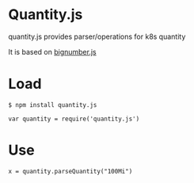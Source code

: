 # Quantity.js

quantity.js provides parser/operations for k8s quantity

It is based on [bignumber.js](https://github.com/MikeMcl/bignumber.js/)

# Load

```
$ npm install quantity.js
```

```
var quantity = require('quantity.js')
```


# Use

```
x = quantity.parseQuantity("100Mi")
```
